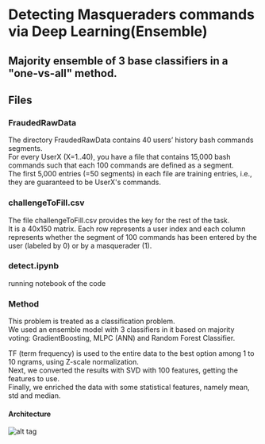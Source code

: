 # Detecting Masqueraders commands via Deep Learning(Ensemble)

## Majority ensemble of 3 base classifiers in a "one-vs-all" method.

## Files
### FraudedRawData
The directory FraudedRawData contains 40 users’ history bash commands segments. <br>
For every UserX (X=1..40), you have a file that contains 15,000 bash commands such that each 100 commands are defined as a segment. <br> 
The first 5,000 entries (=50 segments) in each file are training entries, i.e., they are guaranteed to be UserX's commands.  <br>

### challengeToFill.csv
The file challengeToFill.csv provides the key for the rest of the task. <br>
It is a 40x150 matrix. Each row represents a user index and each column represents whether the segment of 100 commands has been entered by the user (labeled by 0) or by a masquerader (1). <br>

### detect.ipynb
running notebook of the code

### Method
This problem is treated as a classification problem. <br>
We used an ensemble model with 3 classifiers in it based on majority voting: GradientBoosting, MLPC (ANN) and Random Forest Classifier. <br> 

TF (term frequency) is used to the entire data to the best option among 1 to 10 ngrams, using Z-scale normalization.  <br>
Next, we converted the results with SVD with 100 features, getting the features to use.  <br>
Finally, we enriched the data with some statistical features, namely mean, std and median.  <br>

#### Architecture
![alt tag](https://github.com/orel1212/MyWorks/blob/main/Deep%20Learning/GeoSentiment%20Analysis/bilstm.png)


